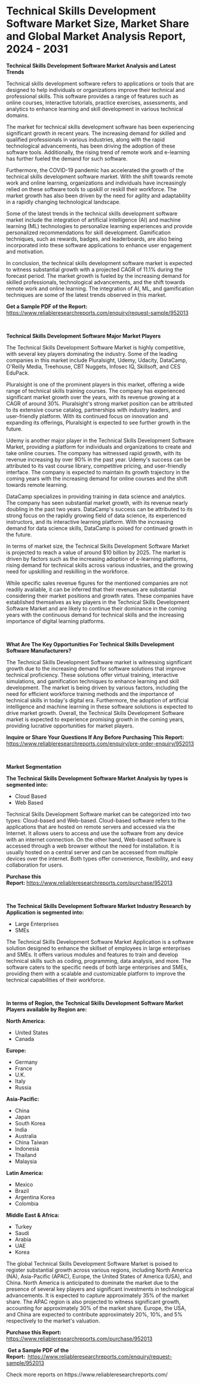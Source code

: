 <p><h1>Technical Skills Development Software Market Size, Market Share and Global Market Analysis Report, 2024 - 2031</h1></p><p><strong>Technical Skills Development Software Market Analysis and Latest Trends</strong></p>
<p><p>Technical skills development software refers to applications or tools that are designed to help individuals or organizations improve their technical and professional skills. This software provides a range of features such as online courses, interactive tutorials, practice exercises, assessments, and analytics to enhance learning and skill development in various technical domains.</p><p>The market for technical skills development software has been experiencing significant growth in recent years. The increasing demand for skilled and qualified professionals in various industries, along with the rapid technological advancements, has been driving the adoption of these software tools. Additionally, the rising trend of remote work and e-learning has further fueled the demand for such software.</p><p>Furthermore, the COVID-19 pandemic has accelerated the growth of the technical skills development software market. With the shift towards remote work and online learning, organizations and individuals have increasingly relied on these software tools to upskill or reskill their workforce. The market growth has also been driven by the need for agility and adaptability in a rapidly changing technological landscape.</p><p>Some of the latest trends in the technical skills development software market include the integration of artificial intelligence (AI) and machine learning (ML) technologies to personalize learning experiences and provide personalized recommendations for skill development. Gamification techniques, such as rewards, badges, and leaderboards, are also being incorporated into these software applications to enhance user engagement and motivation.</p><p>In conclusion, the technical skills development software market is expected to witness substantial growth with a projected CAGR of 11.1% during the forecast period. The market growth is fueled by the increasing demand for skilled professionals, technological advancements, and the shift towards remote work and online learning. The integration of AI, ML, and gamification techniques are some of the latest trends observed in this market.</p></p>
<p><strong>Get a Sample PDF of the Report:&nbsp;</strong> <a href="https://www.reliableresearchreports.com/enquiry/request-sample/952013">https://www.reliableresearchreports.com/enquiry/request-sample/952013</a></p>
<p>&nbsp;</p>
<p><strong>Technical Skills Development Software Major Market Players</strong></p>
<p><p>The Technical Skills Development Software Market is highly competitive, with several key players dominating the industry. Some of the leading companies in this market include Pluralsight, Udemy, Udacity, DataCamp, O'Reilly Media, Treehouse, CBT Nuggets, Infosec IQ, Skillsoft, and CES EduPack.</p><p>Pluralsight is one of the prominent players in this market, offering a wide range of technical skills training courses. The company has experienced significant market growth over the years, with its revenue growing at a CAGR of around 30%. Pluralsight's strong market position can be attributed to its extensive course catalog, partnerships with industry leaders, and user-friendly platform. With its continued focus on innovation and expanding its offerings, Pluralsight is expected to see further growth in the future.</p><p>Udemy is another major player in the Technical Skills Development Software Market, providing a platform for individuals and organizations to create and take online courses. The company has witnessed rapid growth, with its revenue increasing by over 90% in the past year. Udemy's success can be attributed to its vast course library, competitive pricing, and user-friendly interface. The company is expected to maintain its growth trajectory in the coming years with the increasing demand for online courses and the shift towards remote learning.</p><p>DataCamp specializes in providing training in data science and analytics. The company has seen substantial market growth, with its revenue nearly doubling in the past two years. DataCamp's success can be attributed to its strong focus on the rapidly growing field of data science, its experienced instructors, and its interactive learning platform. With the increasing demand for data science skills, DataCamp is poised for continued growth in the future.</p><p>In terms of market size, the Technical Skills Development Software Market is projected to reach a value of around $10 billion by 2025. The market is driven by factors such as the increasing adoption of e-learning platforms, rising demand for technical skills across various industries, and the growing need for upskilling and reskilling in the workforce.</p><p>While specific sales revenue figures for the mentioned companies are not readily available, it can be inferred that their revenues are substantial considering their market positions and growth rates. These companies have established themselves as key players in the Technical Skills Development Software Market and are likely to continue their dominance in the coming years with the continuous demand for technical skills and the increasing importance of digital learning platforms.</p></p>
<p>&nbsp;</p>
<p><strong>What Are The Key Opportunities For Technical Skills Development Software Manufacturers?</strong></p>
<p><p>The Technical Skills Development Software market is witnessing significant growth due to the increasing demand for software solutions that improve technical proficiency. These solutions offer virtual training, interactive simulations, and gamification techniques to enhance learning and skill development. The market is being driven by various factors, including the need for efficient workforce training methods and the importance of technical skills in today's digital era. Furthermore, the adoption of artificial intelligence and machine learning in these software solutions is expected to drive market growth. Overall, the Technical Skills Development Software market is expected to experience promising growth in the coming years, providing lucrative opportunities for market players.</p></p>
<p><strong>Inquire or Share Your Questions If Any Before Purchasing This Report:</strong> <a href="https://www.reliableresearchreports.com/enquiry/pre-order-enquiry/952013">https://www.reliableresearchreports.com/enquiry/pre-order-enquiry/952013</a></p>
<p>&nbsp;</p>
<p><strong>Market Segmentation</strong></p>
<p><strong>The Technical Skills Development Software Market Analysis by types is segmented into:</strong></p>
<p><ul><li>Cloud Based</li><li>Web Based</li></ul></p>
<p><p>Technical Skills Development Software market can be categorized into two types: Cloud-based and Web-based. Cloud-based software refers to the applications that are hosted on remote servers and accessed via the Internet. It allows users to access and use the software from any device with an internet connection. On the other hand, Web-based software is accessed through a web browser without the need for installation. It is usually hosted on a central server and can be accessed from multiple devices over the internet. Both types offer convenience, flexibility, and easy collaboration for users.</p></p>
<p><strong>Purchase this Report:&nbsp;</strong><a href="https://www.reliableresearchreports.com/purchase/952013">https://www.reliableresearchreports.com/purchase/952013</a></p>
<p>&nbsp;</p>
<p><strong>The Technical Skills Development Software Market Industry Research by Application is segmented into:</strong></p>
<p><ul><li>Large Enterprises</li><li>SMEs</li></ul></p>
<p><p>The Technical Skills Development Software Market Application is a software solution designed to enhance the skillset of employees in large enterprises and SMEs. It offers various modules and features to train and develop technical skills such as coding, programming, data analysis, and more. The software caters to the specific needs of both large enterprises and SMEs, providing them with a scalable and customizable platform to improve the technical capabilities of their workforce.</p></p>
<p>&nbsp;</p>
<p><strong>In terms of Region, the Technical Skills Development Software Market Players available by Region are:</strong></p>
<p>
    <p> <strong> North America: </strong>
        <ul>
            <li>United States</li>
            <li>Canada</li>
        </ul>
        </p> 
    <p> <strong> Europe: </strong>
        <ul>
            <li>Germany</li>
            <li>France</li>
            <li>U.K.</li>
            <li>Italy</li>
            <li>Russia</li>
        </ul>
        </p> 
    <p> <strong> Asia-Pacific: </strong>
        <ul>
            <li>China</li>
            <li>Japan</li>
            <li>South Korea</li>
            <li>India</li>
            <li>Australia</li>
            <li>China Taiwan</li>
            <li>Indonesia</li>
            <li>Thailand</li>
            <li>Malaysia</li>
        </ul>
        </p> 
    <p> <strong> Latin America: </strong>
        <ul>
            <li>Mexico</li>
            <li>Brazil</li>
            <li>Argentina Korea</li>
            <li>Colombia</li>
        </ul>
        </p> 
    <p> <strong> Middle East & Africa: </strong>
        <ul>
            <li>Turkey</li>
            <li>Saudi</li>
            <li>Arabia</li>
            <li>UAE</li>
            <li>Korea</li>
        </ul>
    </p>
    </p>
<p><p>The global Technical Skills Development Software Market is poised to register substantial growth across various regions, including North America (NA), Asia-Pacific (APAC), Europe, the United States of America (USA), and China. North America is anticipated to dominate the market due to the presence of several key players and significant investments in technological advancements. It is expected to capture approximately 35% of the market share. The APAC region is also projected to witness significant growth, accounting for approximately 30% of the market share. Europe, the USA, and China are expected to contribute approximately 20%, 10%, and 5% respectively to the market's valuation.</p></p>
<p><strong>Purchase this Report: </strong><a href="https://www.reliableresearchreports.com/purchase/952013">https://www.reliableresearchreports.com/purchase/952013</a></p>
<p>&nbsp;<strong>Get a Sample PDF of the Report:&nbsp;&nbsp;</strong><a href="https://www.reliableresearchreports.com/enquiry/request-sample/952013">https://www.reliableresearchreports.com/enquiry/request-sample/952013</a></p>
<p><strong></strong></p>
<p>Check more reports on https://www.reliableresearchreports.com/</p>